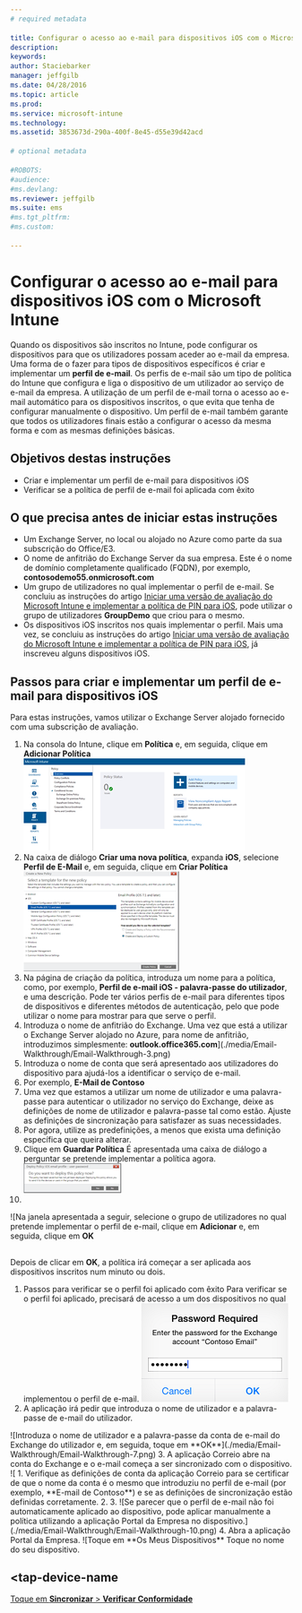 ```yaml
---
# required metadata

title: Configurar o acesso ao e-mail para dispositivos iOS com o Microsoft Intune | Microsoft Intune
description:
keywords:
author: Staciebarker
manager: jeffgilb
ms.date: 04/28/2016
ms.topic: article
ms.prod:
ms.service: microsoft-intune
ms.technology:
ms.assetid: 3853673d-290a-400f-8e45-d55e39d42acd

# optional metadata

#ROBOTS:
#audience:
#ms.devlang:
ms.reviewer: jeffgilb
ms.suite: ems
#ms.tgt_pltfrm:
#ms.custom:

---
```


# Configurar o acesso ao e-mail para dispositivos iOS com o Microsoft Intune
Quando os dispositivos são inscritos no Intune, pode configurar os dispositivos para que os utilizadores possam aceder ao e-mail da empresa. Uma forma de o fazer para tipos de dispositivos específicos é criar e implementar um **perfil de e-mail**. Os perfis de e-mail são um tipo de política do Intune que configura e liga o dispositivo de um utilizador ao serviço de e-mail da empresa.
A utilização de um perfil de e-mail torna o acesso ao e-mail automático para os dispositivos inscritos, o que evita que tenha de configurar manualmente o dispositivo. Um perfil de e-mail também garante que todos os utilizadores finais estão a configurar o acesso da mesma forma e com as mesmas definições básicas.

## Objetivos destas instruções

- Criar e implementar um perfil de e-mail para dispositivos iOS
- Verificar se a política de perfil de e-mail foi aplicada com êxito

## O que precisa antes de iniciar estas instruções

- Um Exchange Server, no local ou alojado no Azure como parte da sua subscrição do Office/E3.
- O nome de anfitrião do Exchange Server da sua empresa. Este é o nome de domínio completamente qualificado (FQDN), por exemplo, **contosodemo55.onmicrosoft.com**
- Um grupo de utilizadores no qual implementar o perfil de e-mail. Se concluiu as instruções do artigo [Iniciar uma versão de avaliação do Microsoft Intune e implementar a política de PIN para iOS](start-a-microsoft-intune-trial-and-deploy-ios-pin-policy.md), pode utilizar o grupo de utilizadores **GroupDemo** que criou para o mesmo.
- Os dispositivos iOS inscritos nos quais implementar o perfil. Mais uma vez, se concluiu as instruções do artigo [Iniciar uma versão de avaliação do Microsoft Intune e implementar a política de PIN para iOS](start-a-microsoft-intune-trial-and-deploy-ios-pin-policy.md), já inscreveu alguns dispositivos iOS.

## Passos para criar e implementar um perfil de e-mail para dispositivos iOS

Para estas instruções, vamos utilizar o Exchange Server alojado fornecido com uma subscrição de avaliação.
1. Na consola do Intune, clique em **Política** e, em seguida, clique em **Adicionar Política**
![<add-policy>](./media/Email-Walkthrough/Email-Walkthrough-1.png)
2. Na caixa de diálogo **Criar uma nova política**, expanda **iOS**, selecione **Perfil de E-Mail** e, em seguida, clique em **Criar Política**
![<ios-email-profile-policy>](./media/Email-Walkthrough/Email-Walkthrough-2.png)
3. Na página de criação da política, introduza um nome para a política, como, por exemplo, **Perfil de e-mail iOS - palavra-passe do utilizador**, e uma descrição. Pode ter vários perfis de e-mail para diferentes tipos de dispositivos e diferentes métodos de autenticação, pelo que pode utilizar o nome para mostrar para que serve o perfil.
4. Introduza o nome de anfitrião do Exchange. Uma vez que está a utilizar o Exchange Server alojado no Azure, para nome de anfitrião, introduzimos simplesmente: **outlook.office365.com**](./media/Email-Walkthrough/Email-Walkthrough-3.png)
5. <add-exchange-host-name> Introduza o nome de conta que será apresentado aos utilizadores do dispositivo para ajudá-los a identificar o serviço de e-mail.
6. Por exemplo, **E-Mail de Contoso**
7. Uma vez que estamos a utilizar um nome de utilizador e uma palavra-passe para autenticar o utilizador no serviço do Exchange, deixe as definições de nome de utilizador e palavra-passe tal como estão. Ajuste as definições de sincronização para satisfazer as suas necessidades.  
8. Por agora, utilize as predefinições, a menos que exista uma definição específica que queira alterar.
9. Clique em **Guardar Política** É apresentada uma caixa de diálogo a perguntar se pretende implementar a política agora.
![Clique em **Sim**](./media/Email-Walkthrough/Email-Walkthrough-4.png)
10. <deploy-policy-now-dialog>
![Na janela apresentada a seguir, selecione o grupo de utilizadores no qual pretende implementar o perfil de e-mail, clique em **Adicionar** e, em seguida, clique em **OK**

## <finish-add-policy>

Depois de clicar em **OK**, a política irá começar a ser aplicada aos dispositivos inscritos num minuto ou dois.
1. Passos para verificar se o perfil foi aplicado com êxito
Para verificar se o perfil foi aplicado, precisará de acesso a um dos dispositivos no qual implementou o perfil de e-mail.
![No dispositivo iOS, abra a aplicação Correio.](./media/Email-Walkthrough/Email-Walkthrough-6.png)
2. A aplicação irá pedir que introduza o nome de utilizador e a palavra-passe de e-mail do utilizador.
 <verify-policy-add-password>
![Introduza o nome de utilizador e a palavra-passe da conta de e-mail do Exchange do utilizador e, em seguida, toque em **OK**](./media/Email-Walkthrough/Email-Walkthrough-7.png)
3. A aplicação Correio abre na conta do Exchange e o e-mail começa a ser sincronizado com o dispositivo.
![<exchange-account-opens>
1. Verifique as definições de conta da aplicação Correio para se certificar de que o nome da conta é o mesmo que introduziu no perfil de e-mail (por exemplo, **E-mail de Contoso**) e se as definições de sincronização estão definidas corretamente.
2. <check-account-settings>
3. <check-email-account-name>
![Se parecer que o perfil de e-mail não foi automaticamente aplicado ao dispositivo, pode aplicar manualmente a política utilizando a aplicação Portal da Empresa no dispositivo.](./media/Email-Walkthrough/Email-Walkthrough-10.png)
4. Abra a aplicação Portal da Empresa.
![Toque em **Os Meus Dispositivos** Toque no nome do seu dispositivo.

## <tap-device-name
[Toque em **Sincronizar** > **Verificar Conformidade**](get-started-with-a-30-day-trial-of-microsoft-intune.md)


<!--HONumber=May16_HO2-->


